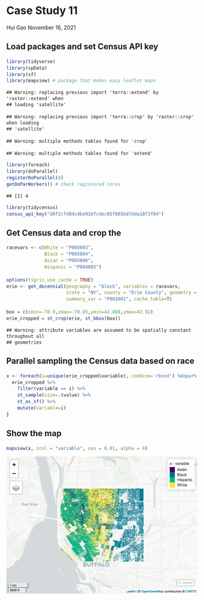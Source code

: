 Case Study 11
================
Hui Gao
November 16, 2021

## Load packages and set Census API key

``` r
library(tidyverse)
library(spData)
library(sf)
library(mapview) # package that makes easy leaflet maps
```

    ## Warning: replacing previous import 'terra::extend' by 'raster::extend' when
    ## loading 'satellite'

    ## Warning: replacing previous import 'terra::crop' by 'raster::crop' when loading
    ## 'satellite'

    ## Warning: multiple methods tables found for 'crop'

    ## Warning: multiple methods tables found for 'extend'

``` r
library(foreach)
library(doParallel)
registerDoParallel(4)
getDoParWorkers() # check registered cores
```

    ## [1] 4

``` r
library(tidycensus)
census_api_key("d0f2cfd8dc4be91bfcdec05f805bd7dda18f3f84")
```

## Get Census data and crop the

``` r
racevars <- c(White = "P005003", 
              Black = "P005004", 
              Asian = "P005006", 
              Hispanic = "P004003")

options(tigris_use_cache = TRUE)
erie <- get_decennial(geography = "block", variables = racevars, 
                      state = "NY", county = "Erie County", geometry = TRUE,
                      summary_var = "P001001", cache_table=T) 

box = c(xmin=-78.9,xmax=-78.85,ymin=42.888,ymax=42.92)
erie_cropped = st_crop(erie, st_bbox(box))
```

    ## Warning: attribute variables are assumed to be spatially constant throughout all
    ## geometries

## Parallel sampling the Census data based on race

``` r
x <- foreach(i=unique(erie_cropped$variable),.combine='rbind') %dopar% {
  erie_cropped %>%
    filter(variable == i) %>%
    st_sample(size=.$value) %>%
    st_as_sf() %>%
    mutate(variable=i)
}
```

## Show the map

``` r
mapview(x, zcol = "variable", cex = 0.01, alpha = 0)
```

![](case_study_11_files/figure-gfm/unnamed-chunk-4-1.png)<!-- -->
